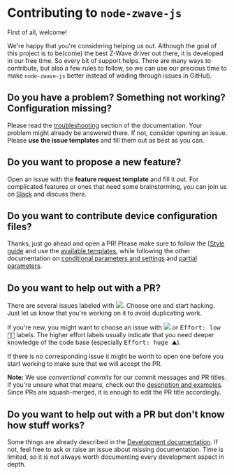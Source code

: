 # Contributing to `node-zwave-js`

First of all, welcome!

We're happy that you're considering helping us out. Although the goal of this project is to be(come) the best Z-Wave driver out there, it is developed in our free time. So every bit of support helps. There are many ways to contribute, but also a few rules to follow, so we can use our precious time to make `node-zwave-js` better instead of wading through issues in GitHub.

## Do you have a problem? Something not working? Configuration missing?

Please read the [troubleshooting](https://zwave-js.github.io/node-zwave-js/#/development/troubleshooting) section of the documentation. Your problem might already be answered there.
If not, consider opening an issue. Please **use the issue templates** and fill them out as best as you can.

## Do you want to propose a new feature?

Open an issue with the **feature request template** and fill it out. For complicated features or ones that need some brainstorming, you can join us on [Slack](https://join.slack.com/t/zwave2mqtt/shared_invite/enQtNjc4NjgyNjc3NDI2LTc3OGQzYmJlZDIzZTJhMzUzZWQ3M2Q3NThmMjY5MGY1MTc4NjFiOWZhZWE5YjNmNGE0OWRjZjJiMjliZGQyYmU) and discuss there.

## Do you want to contribute device configuration files?

Thanks, just go ahead and open a PR! Please make sure to follow the [[Style guide](config-files/style-guide.md) and use the [available templates](config-files/using-templates.md), while following the other documentation on [conditional parameters and settings](config-files/conditional-settings.md) and [partial parameters](config-files/partial-parameters.md).

## Do you want to help out with a PR?

There are several issues labeled with [![](https://img.shields.io/github/labels/zwave-js/node-zwave-js/help%20wanted)](https://github.com/zwave-js/node-zwave-js/issues?q=is%3Aissue+is%3Aopen+label%3A%22help+wanted%22). Choose one and start hacking. Just let us know that you're working on it to avoid duplicating work.

If you're new, you might want to choose an issue with ![](https://img.shields.io/github/labels/zwave-js/node-zwave-js/good%20first%20issue) or <kbd>Effort: low 🤏🏻</kbd> labels. The higher effort labels usually indicate that you need deeper knowledge of the code base (especially <kbd>Effort: huge ⛰</kbd>).

If there is no corresponding issue it might be worth to open one before you start working to make sure that we will accept the PR.

**Note:** We use _conventional commits_ for our commit messages and PR titles.
If you're unsure what that means, check out the [description and examples](https://www.conventionalcommits.org/en/v1.0.0/).
Since PRs are squash-merged, it is enough to edit the PR title accordingly.

## Do you want to help out with a PR but don't know how stuff works?

Some things are already described in the [Development documentation](https://zwave-js.github.io/node-zwave-js/#/development/intro). If not, feel free to ask or raise an issue about missing documentation. Time is limited, so it is not always worth documenting every development aspect in depth.
